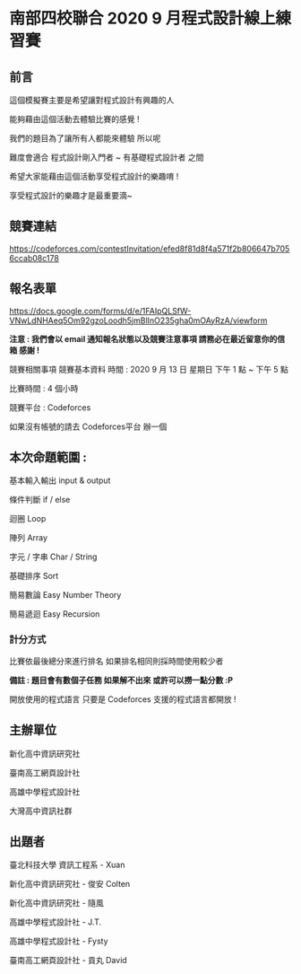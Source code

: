 # 南部四校聯合 2020 9 月程式設計線上練習賽

## 前言
這個模擬賽主要是希望讓對程式設計有興趣的人

能夠藉由這個活動去體驗比賽的感覺 !

我們的題目為了讓所有人都能來體驗 所以呢

難度會適合 程式設計剛入門者 ~ 有基礎程式設計者 之間

希望大家能藉由這個活動享受程式設計的樂趣唷 !

享受程式設計的樂趣才是最重要滴~

## 競賽連結
https://codeforces.com/contestInvitation/efed8f81d8f4a571f2b806647b7056ccab08c178

## 報名表單
https://docs.google.com/forms/d/e/1FAIpQLSfW-VNwLdNHAeq5Om92gzoLoodh5jmBlInO235gha0mOAyRzA/viewform

**注意 : 我們會以 email 通知報名狀態以及競賽注意事項 請務必在最近留意你的信箱 感謝 !**

競賽相關事項
競賽基本資料
時間 : 2020 9 月 13 日 星期日 下午 1 點 ~ 下午 5 點

比賽時間 : 4 個小時

競賽平台 : Codeforces

如果沒有帳號的請去 Codeforces平台 辦一個

## 本次命題範圍 :
基本輸入輸出 input & output

條件判斷 if / else

迴圈 Loop

陣列 Array

字元 / 字串 Char / String

基礎排序 Sort

簡易數論 Easy Number Theory

簡易遞迴 Easy Recursion

### 計分方式
比賽依最後總分來進行排名 如果排名相同則採時間使用較少者

**備註 : 題目會有數個子任務 如果解不出來 或許可以撈一點分數 :P**

開放使用的程式語言
只要是 Codeforces 支援的程式語言都開放 !

## 主辦單位
新化高中資訊研究社

臺南高工網頁設計社

高雄中學程式設計社

大灣高中資訊社群

## 出題者
臺北科技大學 資訊工程系 - Xuan

新化高中資訊研究社 - 俊安 Colten

新化高中資訊研究社 - 隨風

高雄中學程式設計社 - J.T.

高雄中學程式設計社 - Fysty

臺南高工網頁設計社 - 貢丸 David
